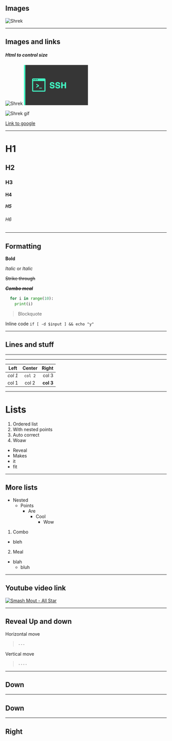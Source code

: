 ## Images

![Shrek](https://proxy.duckduckgo.com/iu/?u=https%3A%2F%2Fi.ytimg.com%2Fvi%2FxcY3nR0Mvw4%2Fmaxresdefault.jpg&f=1&nofb=1)

---

## Images and links

##### Html to control size

<img src="https://proxy.duckduckgo.com/iu/?u=https%3A%2F%2Fi.ytimg.com%2Fvi%2FxcY3nR0Mvw4%2Fmaxresdefault.jpg&f=1&nofb=1" alt="Shrek" width="200"/>

<img src="ssh_front.png" alt="ssh" width="200"/>

![Shrek gif](https://media0.giphy.com/media/MDXomrcGshGso/200.webp?cid=790b76112a060ac3cb794df90d80abb6a6e764f314c2d59e&rid=200.webp)

[Link to google](www.google.com)

---

# H1
## H2
### H3
#### H4
##### H5
###### H6

---

## Formatting

**Bold**

*Italic* or _Italic_

~~Strike through~~

**_~~Combo meal~~_**

```python
  for i in range(10):
    print(i)
```

> Blockquote

Inline  code `if [ -d $input ] && echo "y"`

---

## Lines and stuff

***
___

| Left    | Center   | Right     |
|---------|:--------:|----------:|
| *col 1* | `col 2`  | col 3     |
| col 1   | col 2    | **col 3** |

---

# Lists

1. Ordered list
2. With nested points
4. Auto correct
10. Woaw

* Reveal
* Makes
* it
* fit

---

## More lists

* Nested
  * Points
    * Are
      * Cool
        * Wow

1. Combo
  * bleh
2. Meal
  * blah
    * bluh

---

## Youtube video link

[![Smash Mout - All Star](http://img.youtube.com/vi/L_jWHffIx5E/0.jpg)](http://www.youtube.com/watch?v=L_jWHffIx5E)

---

## Reveal Up and down

Horizontal move
> `---`

Vertical move
> `----`

----

## Down

----

## Down

---

## Right
